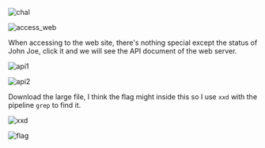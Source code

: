 ![chal](https://github.com/user-attachments/assets/c7461f33-a111-401d-a86b-5407f01218c0)


![access_web](https://github.com/user-attachments/assets/ce4ebfcf-7a7e-4c3f-9c2c-0a7a8c4ab795)


When accessing to the web site, there's nothing special except the status of John Joe, click it and we will see the API document of the web server.

![api1](https://github.com/user-attachments/assets/d67961c9-9a91-4265-98e1-4a3239020b11)


![api2](https://github.com/user-attachments/assets/b435391a-a911-4204-b98c-351e29d0c637)


Download the large file, I think the flag might inside this so I use `xxd` with the pipeline `grep` to find it.

![xxd](https://github.com/user-attachments/assets/2ceb4420-c833-4273-9a0e-158e578965dc)


![flag](https://github.com/user-attachments/assets/2c1b713a-64c2-460b-a7d8-9661c2e88aa7)
